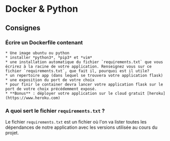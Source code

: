 # Docker & Python

## Consignes 

### Écrire un Dockerfile contenant 

	* Une image ubuntu ou python 
	* installer *python3*, *pip3* et *vim* 
	* une installation automatique du fichier `requirements.txt` que vous écrirez à la racine de votre application. Renseignez vous sur ce fichier `requirements.txt`, que fait il, pourquoi est il utile? 
	* un repertoire app (dans lequel se trouvera votre application flask) 
	* une exposition du port de votre choix
	* pour finir le container devra lancer votre application flask sur le port de votre choix précédemment exposé.  
	* **Bonus** : déployer votre application sur le cloud gratuit [heroku](https://www.heroku.com)

### A quoi sert le fichier `requirements.txt` ?

Le fichier `requirements.txt` est un fichier où l'on va lister toutes les dépendances de notre application avec les versions utilisée au cours du projet.
